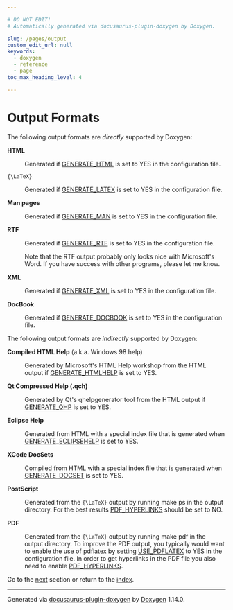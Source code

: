 ```yaml
---

# DO NOT EDIT!
# Automatically generated via docusaurus-plugin-doxygen by Doxygen.

slug: /pages/output
custom_edit_url: null
keywords:
  - doxygen
  - reference
  - page
toc_max_heading_level: 4

---
```


<div class="doxyPage">

# Output Formats




<p>The following output formats are <em>directly</em> supported by Doxygen:</p>


<dl class="doxyVariableList">
<dt><b>HTML</b></dt>
<dd><p>Generated if <a href="/web-doxygen/docs/pages/config/#cfg_generate_html">GENERATE_HTML</a> is set to <span class="doxyComputerOutput">YES</span> in the configuration file.</p></dd>
<dt><code>{\LaTeX}</code></dt>
<dd><p>Generated if <a href="/web-doxygen/docs/pages/config/#cfg_generate_latex">GENERATE_LATEX</a> is set to <span class="doxyComputerOutput">YES</span> in the configuration file.</p></dd>
<dt><b>Man pages</b></dt>
<dd><p>Generated if <a href="/web-doxygen/docs/pages/config/#cfg_generate_man">GENERATE_MAN</a> is set to <span class="doxyComputerOutput">YES</span> in the configuration file.</p></dd>
<dt><b>RTF</b></dt>
<dd>
<p>Generated if <a href="/web-doxygen/docs/pages/config/#cfg_generate_rtf">GENERATE_RTF</a> is set to <span class="doxyComputerOutput">YES</span> in the configuration file.</p>

<p>Note that the RTF output probably only looks nice with Microsoft's Word. If you have success with other programs, please let me know.</p>
</dd>
<dt><b>XML</b></dt>
<dd><p>Generated if <a href="/web-doxygen/docs/pages/config/#cfg_generate_xml">GENERATE_XML</a> is set to <span class="doxyComputerOutput">YES</span> in the configuration file.</p></dd>
<dt><b>DocBook</b></dt>
<dd><p>Generated if <a href="/web-doxygen/docs/pages/config/#cfg_generate_docbook">GENERATE_DOCBOOK</a> is set to <span class="doxyComputerOutput">YES</span> in the configuration file.</p></dd>
</dl>

<p>The following output formats are <em>indirectly</em> supported by Doxygen:</p>


<dl class="doxyVariableList">
<dt><b>Compiled HTML Help</b> (a.k.a. Windows 98 help)</dt>
<dd><p>Generated by Microsoft's HTML Help workshop from the HTML output if <a href="/web-doxygen/docs/pages/config/#cfg_generate_htmlhelp">GENERATE_HTMLHELP</a> is set to <span class="doxyComputerOutput">YES</span>.</p></dd>
<dt><b>Qt Compressed Help (.qch)</b></dt>
<dd><p>Generated by Qt's qhelpgenerator tool from the HTML output if <a href="/web-doxygen/docs/pages/config/#cfg_generate_qhp">GENERATE_QHP</a> is set to <span class="doxyComputerOutput">YES</span>.</p></dd>
<dt><b>Eclipse Help</b></dt>
<dd><p>Generated from HTML with a special index file that is generated when <a href="/web-doxygen/docs/pages/config/#cfg_generate_eclipsehelp">GENERATE_ECLIPSEHELP</a> is set to <span class="doxyComputerOutput">YES</span>.</p></dd>
<dt><b>XCode DocSets</b></dt>
<dd><p>Compiled from HTML with a special index file that is generated when <a href="/web-doxygen/docs/pages/config/#cfg_generate_docset">GENERATE_DOCSET</a> is set to <span class="doxyComputerOutput">YES</span>.</p></dd>
<dt><b>PostScript</b></dt>
<dd><p>Generated from the <code>{\LaTeX}</code> output by running <span class="doxyComputerOutput">make ps</span> in the output directory. For the best results <a href="/web-doxygen/docs/pages/config/#cfg_pdf_hyperlinks">PDF_HYPERLINKS</a> should be set to <span class="doxyComputerOutput">NO</span>.</p></dd>
<dt><b>PDF</b></dt>
<dd><p>Generated from the <code>{\LaTeX}</code> output by running <span class="doxyComputerOutput">make pdf</span> in the output directory. To improve the PDF output, you typically would want to enable the use of <span class="doxyComputerOutput">pdflatex</span> by setting <a href="/web-doxygen/docs/pages/config/#cfg_use_pdflatex">USE_PDFLATEX</a> to <span class="doxyComputerOutput">YES</span> in the configuration file. In order to get hyperlinks in the PDF file you also need to enable <a href="/web-doxygen/docs/pages/config/#cfg_pdf_hyperlinks">PDF_HYPERLINKS</a>.</p></dd>
</dl>
 
Go to the <a href="/docs/pages/searching/">next</a> section or return to the
 <a href="/docs/">index</a>.


<hr/>

<p class="doxyGeneratedBy">Generated via <a href="https://github.com/xpack/docusaurus-plugin-doxygen">docusaurus-plugin-doxygen</a> by <a href="https://www.doxygen.nl">Doxygen</a> 1.14.0.</p>

</div>
